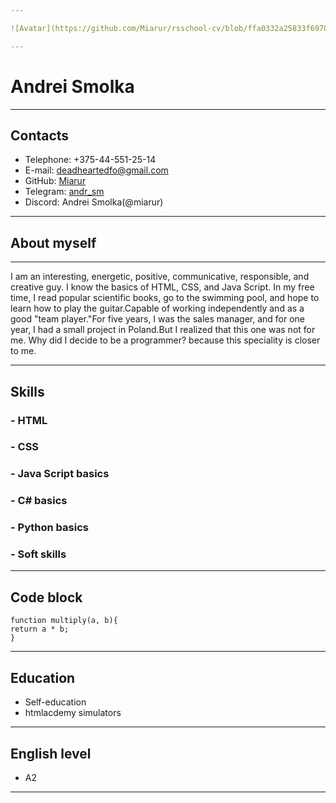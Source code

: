 ```yaml
---

![Avatar](https://github.com/Miarur/rsschool-cv/blob/ffa0332a25833f69706f188d48d3364df2e080eb/photo_avatar.jpg)

---
```

# Andrei Smolka

---
## Contacts
  * Telephone: +375-44-551-25-14
  * E-mail: deadheartedfo@gmail.com
  * GitHub: [Miarur](https://github.com/Miarur)
  * Telegram: [andr_sm](https://t.me/andr_sm)  
  * Discord: Andrei Smolka(@miarur)

---

## About myself

---------------
 I am an interesting, energetic, positive, communicative, responsible, and creative guy. I know the basics of HTML, CSS, and Java Script. In my free time, I read popular scientific books, go to the swimming pool, and hope to learn how to play the guitar.Capable of working independently and as a good "team player."For five years, I was the sales manager, and for one year, I had a small project in Poland.But I realized that this one was not for me. Why did I decide to be a programmer? because this speciality is closer to me.

---------------

## Skills

### - HTML 
### - CSS 
### - Java Script basics
### - C# basics
### - Python basics
### - Soft skills

---------------

## Code block

  ```
  function multiply(a, b){
  return a * b; 
  }

  ```

  ---------------

## Education 
  - Self-education
  - htmlacdemy simulators

---------------

## English level 

- A2 

---------------